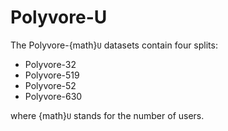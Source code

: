 # Polyvore-U

The Polyvore-{math}`U` datasets contain four splits:

- Polyvore-32
- Polyvore-519
- Polyvore-52
- Polyvore-630

where {math}`U` stands for the number of users.
